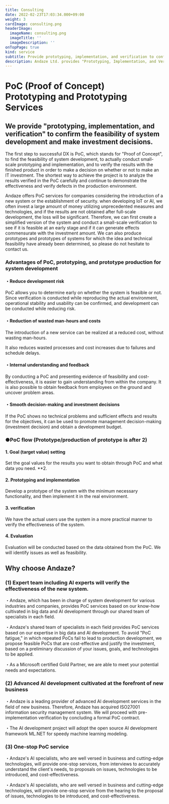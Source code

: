 ```yaml
---
title: Consulting
date: 2022-02-23T17:03:34.000+09:00
weight: 3
cardImage: consulting.png
headerImage:
  imageName: consulting.png
  imageTitle: ''
  imageDescription: ''
onTopPage: true
kind: service
subtitle: Provide prototyping, implementation, and verification to confirm feasibility of system development and make investment decisions
description: Andaze Ltd. provides "Prototyping, Implementation, and Verification" to confirm the feasibility of system development and to make investment decisions The first step to success in DX is PoC (Proof of Concept). Andaze offers PoC services for companies considering the introduction of a new system or the establishment of security.
---
```

# PoC (Proof of Concept)<br>Prototyping and Prototyping Services



## We provide "prototyping, implementation, and verification" to confirm the feasibility of system development and make investment decisions.

The first step to successful DX is PoC, which stands for "Proof of Concept", to find the feasibility of system development, to actually conduct small-scale prototyping and implementation, and to verify the results with the finished product in order to make a decision on whether or not to make an IT investment. The shortest way to achieve the project is to analyze the results verified in the PoC carefully and continue to demonstrate the effectiveness and verify defects in the production environment.

Andaze offers PoC services for companies considering the introduction of a new system or the establishment of security. when developing IoT or AI, we often invest a large amount of money utilizing unprecedented measures and technologies, and if the results are not obtained after full-scale development, the loss will be significant. Therefore, we can first create a simplified version of the system and conduct a small-scale verification to see if it is feasible at an early stage and if it can generate effects commensurate with the investment amount. We can also produce prototypes and prototypes of systems for which the idea and technical feasibility have already been determined, so please do not hesitate to contact us.

### Advantages of PoC, prototyping, and prototype production for system development

#### ・Reduce development risk

PoC allows you to determine early on whether the system is feasible or not. Since verification is conducted while reproducing the actual environment, operational stability and usability can be confirmed, and development can be conducted while reducing risk.

#### ・Reduction of wasted man-hours and costs

The introduction of a new service can be realized at a reduced cost, without wasting man-hours.

It also reduces wasted processes and cost increases due to failures and schedule delays.

#### ・Internal understanding and feedback

By conducting a PoC and presenting evidence of feasibility and cost-effectiveness, it is easier to gain understanding from within the company. It is also possible to obtain feedback from employees on the ground and uncover problem areas.

#### ・Smooth decision-making and investment decisions

If the PoC shows no technical problems and sufficient effects and results for the objectives, it can be used to promote management decision-making (investment decision) and obtain a development budget.

### ●PoC flow (Prototype/production of prototype is after 2)

#### 1. Goal (target value) setting

Set the goal values for the results you want to obtain through PoC and what data you need. **2.

#### 2. Prototyping and implementation

Develop a prototype of the system with the minimum necessary functionality, and then implement it in the real environment.

#### 3. verification

We have the actual users use the system in a more practical manner to verify the effectiveness of the system.

#### 4. Evaluation

Evaluation will be conducted based on the data obtained from the PoC. We will identify issues as well as feasibility.



## Why choose Andaze?



### (1) Expert team including AI experts will verify the effectiveness of the new system.

・Andaze, which has been in charge of system development for various industries and companies, provides PoC services based on our know-how cultivated in big data and AI development through our shared team of specialists in each field.

・Andaze's shared team of specialists in each field provides PoC services based on our expertise in big data and AI development. To avoid "PoC fatigue," in which repeated PoCs fail to lead to production development, we propose feasible PoCs that are cost-effective and justify the investment, based on a preliminary discussion of your issues, goals, and technologies to be applied.

・As a Microsoft certified Gold Partner, we are able to meet your potential needs and expectations.



### (2) Advanced AI development cultivated at the forefront of new business

・Andaze is a leading provider of advanced AI development services in the field of new business. Therefore, Andaze has acquired ISO27001 information security management system. We will proceed with pre-implementation verification by concluding a formal PoC contract.

・The AI development project will adopt the open source AI development framework ML.NET for speedy machine learning modeling.



### (3) One-stop PoC service

・Andaze's AI specialists, who are well versed in business and cutting-edge technologies, will provide one-stop services, from interviews to accurately understand the client's needs, to proposals on issues, technologies to be introduced, and cost-effectiveness.

・Andaze's AI specialists, who are well versed in business and cutting-edge technologies, will provide one-stop service from the hearing to the proposal of issues, technologies to be introduced, and cost-effectiveness.
